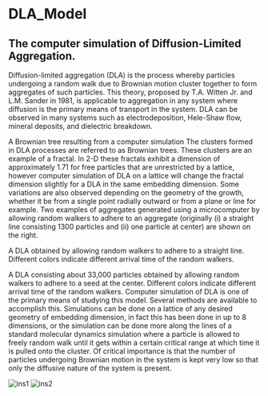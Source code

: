 # DLA_Model
## The computer simulation of Diffusion-Limited Aggregation.

Diffusion-limited aggregation (DLA) is the process whereby particles undergoing a random walk due to Brownian motion cluster together to form aggregates of such particles. This theory, proposed by T.A. Witten Jr. and L.M. Sander in 1981, is applicable to aggregation in any system where diffusion is the primary means of transport in the system. DLA can be observed in many systems such as electrodeposition, Hele-Shaw flow, mineral deposits, and dielectric breakdown.


A Brownian tree resulting from a computer simulation
The clusters formed in DLA processes are referred to as Brownian trees. These clusters are an example of a fractal. In 2-D these fractals exhibit a dimension of approximately 1.71 for free particles that are unrestricted by a lattice, however computer simulation of DLA on a lattice will change the fractal dimension slightly for a DLA in the same embedding dimension. Some variations are also observed depending on the geometry of the growth, whether it be from a single point radially outward or from a plane or line for example. Two examples of aggregates generated using a microcomputer by allowing random walkers to adhere to an aggregate (originally (i) a straight line consisting 1300 particles and (ii) one particle at center) are shown on the right.


A DLA obtained by allowing random walkers to adhere to a straight line. Different colors indicate different arrival time of the random walkers.

A DLA consisting about 33,000 particles obtained by allowing random walkers to adhere to a seed at the center. Different colors indicate different arrival time of the random walkers.
Computer simulation of DLA is one of the primary means of studying this model. Several methods are available to accomplish this. Simulations can be done on a lattice of any desired geometry of embedding dimension, in fact this has been done in up to 8 dimensions, or the simulation can be done more along the lines of a standard molecular dynamics simulation where a particle is allowed to freely random walk until it gets within a certain critical range at which time it is pulled onto the cluster. Of critical importance is that the number of particles undergoing Brownian motion in the system is kept very low so that only the diffusive nature of the system is present.

![ins1](https://github.com/ysy950803/DLA_Model/blob/master/instruction1.png)
![ins2](https://github.com/ysy950803/DLA_Model/blob/master/instruction2.png)
